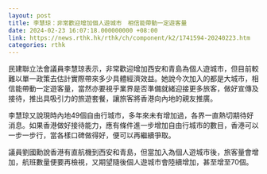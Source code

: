 ```yaml
---
layout: post
title: 李慧琼：非常歡迎增加個人遊城市　相信能帶動一定遊客量
date: 2024-02-23 16:07:18.000000000 +08:00
link: https://news.rthk.hk/rthk/ch/component/k2/1741594-20240223.htm
categories: rthk
---
```


民建聯立法會議員李慧琼表示，非常歡迎增加西安和青島為個人遊城市，但目前較難以單一政策去估計實際帶來多少具體經濟效益。她說今次加入的都是大城市，相信能帶動一定遊客量，當然亦要視乎業界是否準備就緒迎接更多旅客，做好宣傳及接待，推出具吸引力的旅遊套餐，讓旅客將香港向內地的親友推廣。

李慧琼又說現時內地49個自由行城市，多年來未有增加過，各界一直熱切期待好消息。如果香港做好接待能力，應有條件進一步增加自由行城市的數目，香港可以一步一步行，當各樣口碑做得好，便可以再繼續爭取。

議員劉國勳說香港有直航機到西安和青島，但當加入為個人遊城市後，旅客量會增加，航班數量便要再檢視，又期望隨後個人遊城市會陸續增加，甚至增至70個。
